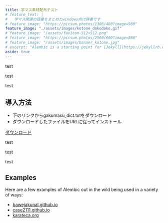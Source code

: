 ```yaml
---
title: 学マス素材配布テスト
# feature_text: |
#   学マス関連の語彙をまとめたwindows向け辞書です
# feature_image: "https://picsum.photos/1300/400?image=989"
feature_image: "./assets/images/kotone_dokodoko.gif"
# feature_image: "/assets/favicon-512×512.png"
# feature_image: "https://picsum.photos/2560/600?image=866"
# feature_image: "/assets/images/banner_kotone.jpg"
# excerpt: "Alembic is a starting point for [Jekyll](https://jekyllrb.com/) projects. Rather than starting from scratch, this boilerplate is designed to get the ball rolling immediately. Install it, configure it, tweak it, push it."
aside: true
---
```


test

test

test

<!-- 清夏と入力するとき、わざわざ「清い夏」と入力してから”い”を消すのは面倒ですよね。そんなときに役立つのがこの辞書です。学マス関連の語彙をまとめたwindows向け辞書です。 -->


## 導入方法

- 下のリンクからgakumasu_dict.txtをダウンロード
- ダウンロードしたファイルをURLに従ってインストール

<!-- <a href="distributed_file.txt" download>テキストファイルをダウンロード</a> -->
<!-- distributed_file.txtをassetsフォルダ内に移動した場合は以下のようにする -->
<a href="{{ '/assets/gakumasu_dict.txt' | relative_url }}" download>ダウンロード</a>
<!-- <a href="{{ './assets/gakumasu_dict.txt' | relative_url }}" download>ダウンロード2</a> -->


test

test

test


## Examples

Here are a few examples of Alembic out in the wild being used in a variety of ways:

- [bawejakunal.github.io](https://bawejakunal.github.io/)
- [case2111.github.io](https://case2111.github.io/)
- [karateca.org](https://www.karateca.org/)
